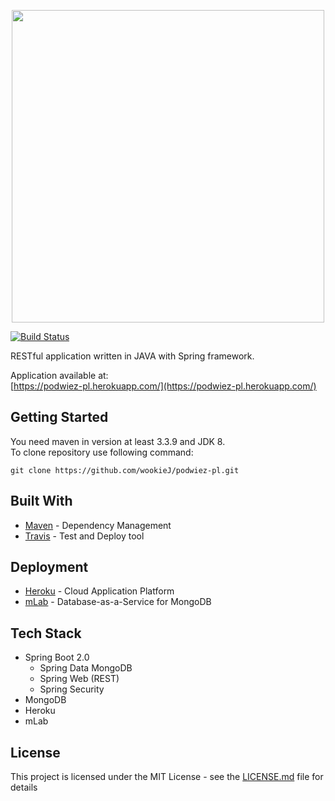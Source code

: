 <p align="center">
  <img width="500" src="../master/assets/logo.png">
</p>

[![Build Status](https://travis-ci.org/wookieJ/podwiez-pl.svg?branch=master)](https://travis-ci.org/wookieJ/podwiez-pl)
<!--# podwiez-pl-->



RESTful application written in JAVA with Spring framework. <br/>

Application available at: <br/>
[https://podwiez-pl.herokuapp.com/](https://podwiez-pl.herokuapp.com/)

## Getting Started

You need maven in version at least 3.3.9 and JDK 8.<br/>
To clone repository use following command:

```
git clone https://github.com/wookieJ/podwiez-pl.git
```
<!--
## Installing

To build and install project use following command:
```
mvn clean install compile
```
-->
<!-- Add manifest and than package command above for install and running section -->

<!--
## Running
After building the application run following command to start it:
```
java -jar target/rest-app.jar
```
Maybe add choosing port option in parameters when starting jar file and add exception and description of it here.
-->

## Built With
* [Maven](https://maven.apache.org/) - Dependency Management
* [Travis](https://travis-ci.org/) - Test and Deploy tool

## Deployment
* [Heroku](https://www.heroku.com/) - Cloud Application Platform
* [mLab](https://mlab.com/home) - Database-as-a-Service for MongoDB

## Tech Stack
* Spring Boot 2.0
  * Spring Data MongoDB
  * Spring Web (REST)
  * Spring Security
* MongoDB
* Heroku
* mLab

## License
This project is licensed under the MIT License - see the [LICENSE.md](LICENSE.md) file for details
